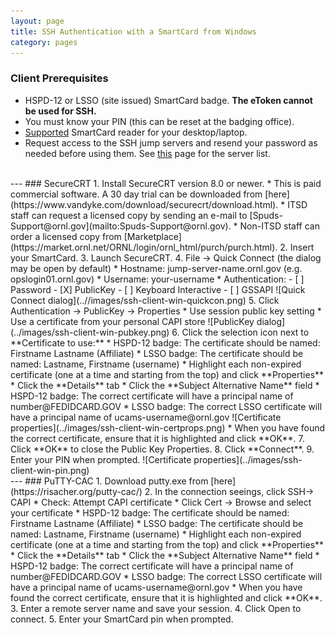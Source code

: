 ```yaml
---
layout: page
title: SSH Authentication with a SmartCard from Windows
category: pages
---
```


### Client Prerequisites
* HSPD-12 or LSSO (site issued) SmartCard badge. **The eToken cannot be used for SSH.**
* You must know your PIN (this can be reset at the badging office).
* [Supported](../smartcard-readers.html) SmartCard reader for your desktop/laptop.
* Request access to the SSH jump servers and resend your password as needed before using them. See [this](../home.html) page for the server list.

<br />
---
### SecureCRT
1. Install SecureCRT version 8.0 or newer.
	* This is paid commercial software. A 30 day trial can be downloaded from [here](https://www.vandyke.com/download/securecrt/download.html).
	* ITSD staff can request a licensed copy by sending an e-mail to [Spuds-Support@ornl.gov](mailto:Spuds-Support@ornl.gov).
	* Non-ITSD staff can order a licensed copy from [Marketplace](https://market.ornl.net/ORNL/login/ornl_html/purch/purch.html).
2. Insert your SmartCard.
3. Launch SecureCRT.
4. File -> Quick Connect (the dialog may be open by default)
	* Hostname: jump-server-name.ornl.gov (e.g. opslogin01.ornl.gov)
	* Username: your-username
	* Authentication:
		- [ ] Password
		- [X] PublicKey
		- [ ] Keyboard Interactive
		- [ ] GSSAPI  
![Quick Connect dialog](..//images/ssh-client-win-quickcon.png)
5. Click Authentication -> PublicKey -> Properties
	* Use session public key setting
	* Use a certificate from your personal CAPI store
![PublicKey dialog](../images/ssh-client-win-pubkey.png)
6. Click the selection icon next to **Certificate to use:**
	* HSPD-12 badge: The certificate should be named: Firstname Lastname (Affiliate)
	* LSSO badge: The certificate should be named: Lastname, Firstname (username)
	* Highlight each non-expired certificate (one at a time and starting from the top) and click **Properties**
		* Click the **Details** tab
		* Click the **Subject Alternative Name** field
			* HSPD-12 badge: The correct certificate will have a principal name of number@FEDIDCARD.GOV
			* LSSO badge: The correct LSSO certificate will have a principal name of ucams-username@ornl.gov
	![Certificate properties](../images/ssh-client-win-certprops.png)
	* When you have found the correct certificate, ensure that it is highlighted and click **OK**.
7. Click **OK** to close the Public Key Properties.
8. Click **Connect**.
9. Enter your PIN when prompted.  
![Certificate properties](../images/ssh-client-win-pin.png)

<br />
---
### PuTTY-CAC
1. Download putty.exe from [here](https://risacher.org/putty-cac/)
2. In the connection seeings, click SSH-> CAPI
	* Check: Attempt CAPI certificate
	* Click Cert -> Browse and select your certificate
		* HSPD-12 badge: The certificate should be named: Firstname Lastname (Affiliate)
		* LSSO badge: The certificate should be named: Lastname, Firstname (username)
		* Highlight each non-expired certificate (one at a time and starting from the top) and click **Properties**
			* Click the **Details** tab
			* Click the **Subject Alternative Name** field
				* HSPD-12 badge: The correct certificate will have a principal name of number@FEDIDCARD.GOV
				* LSSO badge: The correct LSSO certificate will have a principal name of ucams-username@ornl.gov
		* When you have found the correct certificate, ensure that it is highlighted and click **OK**.
3. Enter a remote server name and save your session.
4. Click Open to connect.
5. Enter your SmartCard pin when prompted.

